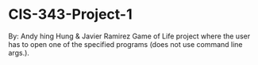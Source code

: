 # CIS-343-Project-1
By: Andy hing Hung & Javier Ramirez
Game of Life project where the user has to open one of the specified programs (does not use command line args.).
